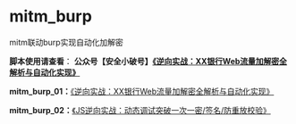 # mitm_burp
mitm联动burp实现自动化加解密

**脚本使用请查看**：
**公众号【安全小破号】[《逆向实战：XX银行Web流量加解密全解析与自动化实现》](https://mp.weixin.qq.com/s/v81ZEisGbzN9FySr66xknQ)**

**mitm_burp_01：**[《逆向实战：XX银行Web流量加解密全解析与自动化实现》](https://mp.weixin.qq.com/s/v81ZEisGbzN9FySr66xknQ)

**mitm_burp_02：**[《JS逆向实战：动态调试突破一次一密/签名/防重放校验》]()

